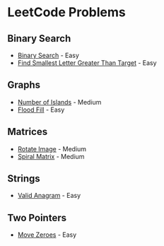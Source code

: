# LeetCode Problems

## Binary Search
- [Binary Search](binary-search/704-binary-search.py) - Easy
- [Find Smallest Letter Greater Than Target](binary-search/744-find-smallest-letter-gtr-than-target.py) - Easy

## Graphs
- [Number of Islands](graphs/200-number-of-islands.py) - Medium
- [Flood Fill](graphs/733-flood-fill.py) - Easy

## Matrices
- [Rotate Image](matrices/48-rotate-image.py) - Medium
- [Spiral Matrix](matrices/54-spiral-matrix.py) - Medium

## Strings
- [Valid Anagram](strings/242-valid-anagram.py) - Easy

## Two Pointers
- [Move Zeroes](two-pointers/283-move-zeroes.py) - Easy